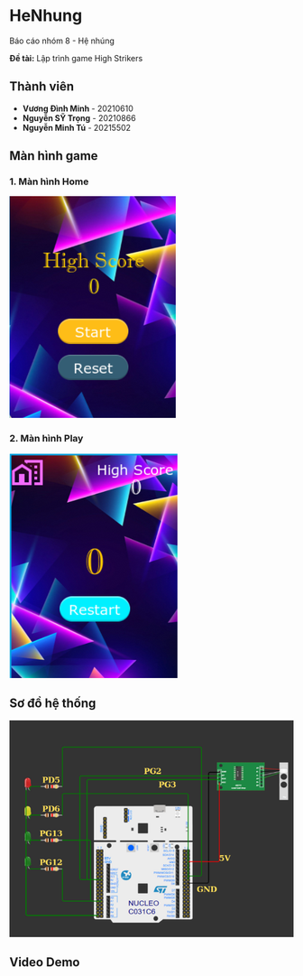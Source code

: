 # HeNhung

Báo cáo nhóm 8 - Hệ nhúng

**Đề tài:** Lập trình game High Strikers

## Thành viên
- **Vương Đình Minh** - 20210610  
- **Nguyễn SỸ Trọng** - 20210866  
- **Nguyễn Minh Tú** - 20215502  

## Màn hình game

### 1. Màn hình Home
![Home Screen](./images/home.png)

### 2. Màn hình Play
![Play Screen](./images/play.png)

## Sơ đồ hệ thống

![System Diagram](./images/sodomach.png)

## Video Demo
